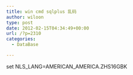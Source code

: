 ```yaml
---
title: win cmd sqlplus 乱码
author: wiloon
type: post
date: 2012-02-15T04:34:49+00:00
url: /?p=2310
categories:
  - DataBase

---
```

set NLS\_LANG=AMERICAN\_AMERICA.ZHS16GBK